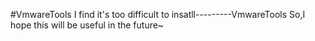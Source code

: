 #VmwareTools 
I find it's too difficult to insatll---------VmwareTools
So,I hope this will be useful in the future~
